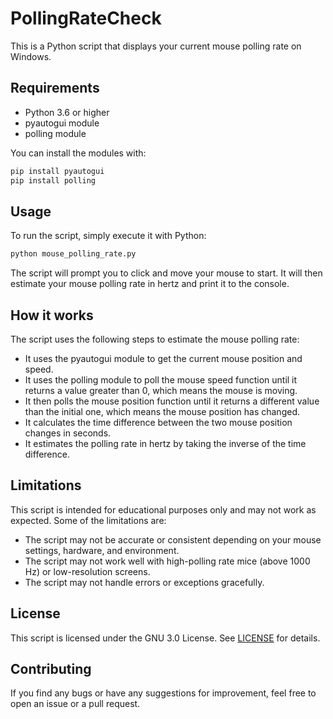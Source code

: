 # PollingRateCheck

This is a Python script that displays your current mouse polling rate on Windows.

## Requirements

- Python 3.6 or higher
- pyautogui module
- polling module

You can install the modules with:

```bash
pip install pyautogui
pip install polling
```

## Usage

To run the script, simply execute it with Python:

```bash
python mouse_polling_rate.py
```

The script will prompt you to click and move your mouse to start. It will then estimate your mouse polling rate in hertz and print it to the console.

## How it works

The script uses the following steps to estimate the mouse polling rate:

- It uses the pyautogui module to get the current mouse position and speed.
- It uses the polling module to poll the mouse speed function until it returns a value greater than 0, which means the mouse is moving.
- It then polls the mouse position function until it returns a different value than the initial one, which means the mouse position has changed.
- It calculates the time difference between the two mouse position changes in seconds.
- It estimates the polling rate in hertz by taking the inverse of the time difference.

## Limitations

This script is intended for educational purposes only and may not work as expected. Some of the limitations are:

- The script may not be accurate or consistent depending on your mouse settings, hardware, and environment.
- The script may not work well with high-polling rate mice (above 1000 Hz) or low-resolution screens.
- The script may not handle errors or exceptions gracefully.

## License

This script is licensed under the GNU 3.0 License. See [LICENSE](LICENSE) for details.

## Contributing

If you find any bugs or have any suggestions for improvement, feel free to open an issue or a pull request.
